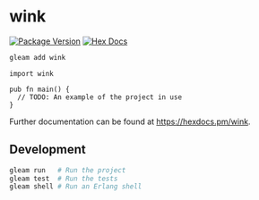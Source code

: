 # wink

[![Package Version](https://img.shields.io/hexpm/v/wink)](https://hex.pm/packages/wink)
[![Hex Docs](https://img.shields.io/badge/hex-docs-ffaff3)](https://hexdocs.pm/wink/)

```sh
gleam add wink
```
```gleam
import wink

pub fn main() {
  // TODO: An example of the project in use
}
```

Further documentation can be found at <https://hexdocs.pm/wink>.

## Development

```sh
gleam run   # Run the project
gleam test  # Run the tests
gleam shell # Run an Erlang shell
```
